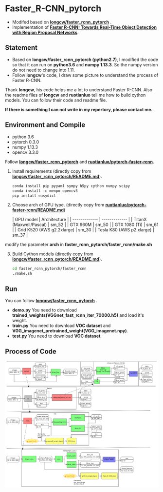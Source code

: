# Faster_R-CNN_pytorch
- Modifed based on  [**longcw/faster_rcnn_pytorch**](https://github.com/daviddao/spatial-transformer-tensorflow) .  
- Implementation of [**Faster R-CNN: Towards Real-Time Object Detection with Region Proposal Networks**](https://arxiv.org/abs/1506.01497).  

## Statement
- Based on **longcw/faster_rcnn_pytorch (python2.7)**, I modified the code so that it can run on  **python3.6** and **numpy 1.13.3**. So the numpy version do not need to change into 1.11.
- Follow **longcw**'s code, I draw some picture to understand the process of Faster R-CNN.

Thank **longcw**, his code helps me a lot to understand Faster R-CNN. Also the readme files of **longcw** and **ruotianluo** tell me how to build cython models. You can follow their code and readme file.

**If there is something I can not write in my repertory, please contact me.**

## Environment and Compile
- python 3.6
- pytorch 0.3.0
- numpy 1.13.3
- opencv 3.3.0


Follow [**longcw/faster_rcnn_pytorch**](https://github.com/longcw/faster_rcnn_pytorch) and [**ruotianluo/pytorch-faster-rcnn**](https://github.com/ruotianluo/pytorch-faster-rcnn).

1. Install requirements (directly copy from [**longcw/faster_rcnn_pytorch/README.md**](https://raw.githubusercontent.com/longcw/faster_rcnn_pytorch/master/README.md)).

    ```
    conda install pip pyyaml sympy h5py cython numpy scipy
    conda install -c menpo opencv3
    pip install easydict
    ```
  
2. Choose arch of GPU type. (directly copy from [**ruotianluo/pytorch-faster-rcnn/README.md**](https://raw.githubusercontent.com/ruotianluo/pytorch-faster-rcnn/master/README.md))

    | GPU model  | Architecture |
  | ------------- | ------------- |
  | TitanX (Maxwell/Pascal) | sm_52 |
  | GTX 960M | sm_50 |
  | GTX 1080 (Ti) | sm_61 |
  | Grid K520 (AWS g2.2xlarge) | sm_30 |
  | Tesla K80 (AWS p2.xlarge) | sm_37 |
  
  modify the parameter **arch** in **faster_rcnn_pytorch/faster_rcnn/make.sh**
  
3. Build Cython models (directly copy from [**longcw/faster_rcnn_pytorch/README.md**](https://raw.githubusercontent.com/longcw/faster_rcnn_pytorch/master/README.md)).

    ```bash
    cd faster_rcnn_pytorch/faster_rcnn
    ./make.sh
    ```

## Run
You can follow [**longcw/faster_rcnn_pytorch**](https://github.com/daviddao/spatial-transformer-tensorflow) .

- **demo.py**  You need to download **trained_weights(VGGnet_fast_rcnn_iter_70000.h5)** and load it's weight.
- **train.py** You need to download **VOC dataset** and **VGG_imagenet_pretrained_weight(VGG_imagenet.npy)**.
- **test.py** You need to download **VOC dataset**.

## Process of Code
![](pics/process.png)

